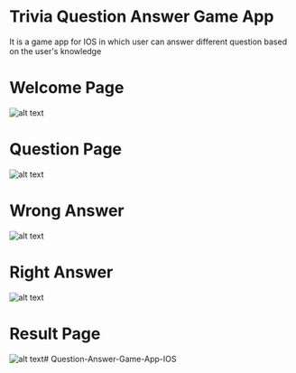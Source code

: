 # Trivia Question Answer Game App

It is a game app for IOS in which user can answer different question based on the user's knowledge

# Welcome Page
![alt text](<Simulator Screenshot - iPhone 15 Pro - 2024-04-10 at 04.24.06.png>)

# Question Page
![alt text](<Simulator Screenshot - iPhone 15 Pro - 2024-04-10 at 04.24.11.png>)

# Wrong Answer
![alt text](<Simulator Screenshot - iPhone 15 Pro - 2024-04-10 at 04.24.18.png>)

# Right Answer
![alt text](<Simulator Screenshot - iPhone 15 Pro - 2024-04-10 at 04.24.27.png>)

# Result Page
![alt text](<Simulator Screenshot - iPhone 15 Pro - 2024-04-10 at 04.24.40.png>)# Question-Answer-Game-App-IOS
